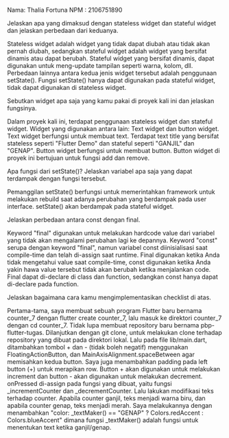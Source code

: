 Nama: Thalia Fortuna
NPM : 2106751890

Jelaskan apa yang dimaksud dengan stateless widget dan stateful widget dan jelaskan perbedaan dari keduanya.

Stateless widget adalah widget yang tidak dapat diubah atau tidak akan pernah diubah, sedangkan stateful widget adalah widget yang bersifat dinamis atau dapat berubah. Stateful widget yang bersifat dinamis, dapat digunakan untuk meng-update tampilan seperti warna, kolom, dll. Perbedaan lainnya antara kedua jenis widget tersebut adalah penggunaan setState(). Fungsi setState() hanya dapat digunakan pada stateful widget, tidak dapat digunakan di stateless widget. 

Sebutkan widget apa saja yang kamu pakai di proyek kali ini dan jelaskan fungsinya.

Dalam proyek kali ini, terdapat penggunaan stateless widget dan stateful widget. Widget yang digunakan antara lain: Text widget dan button widget. Text widget berfungsi untuk membuat text. Terdapat text title yang bersifat stateless seperti "Flutter Demo" dan stateful seperti "GANJIL" dan "GENAP". Button widget berfungsi untuk membuat button. Button widget di proyek ini bertujuan untuk fungsi add dan remove.


Apa fungsi dari setState()? Jelaskan variabel apa saja yang dapat terdampak dengan fungsi tersebut.

Pemanggilan setState() berfungsi untuk memerintahkan framework untuk melakukan rebuild saat adanya perubahan yang berdampak pada user interface. setState() akan berdampak pada stateful widget.

Jelaskan perbedaan antara const dengan final.

Keyword "final" digunakan untuk melakukan hardcode value dari variabel yang tidak akan mengalami perubahan lagi ke depannya. Keyword "const" serupa dengan keyword "final", namun variabel const diinisialisasi saat compile-time dan telah di-assign saat runtime. Final digunakan ketika Anda tidak mengetahui value saat compile-time, const digunakan ketika Anda yakin hawa value tersebut tidak akan berubah ketika menjalankan code. Final dapat di-declare di class dan function, sedangkan const hanya dapat di-declare pada function.


Jelaskan bagaimana cara kamu mengimplementasikan checklist di atas.

Pertama-tama, saya membuat sebuah program Flutter baru bernama counter_7 dengan flutter create counter_7, lalu masuk ke direktori counter_7 dengan cd counter_7. Tidak lupa membuat repository baru bernama pbp-flutter-tugas. Dilanjutkan dengan git clone, untuk melakukan clone terhadap repository yang dibuat pada direktori lokal. Lalu pada file lib/main.dart, ditambahkan tombol + dan - (tidak boleh negatif) menggunakan FloatingActionButton, dan MainAxisAlignment.spaceBetween agar memisahkan kedua button. Saya juga menambahkan padding pada left button (+) untuk merapikan row. Button + akan digunakan untuk melakukan increment dan button - akan digunakan untuk melakukan decrement. onPressed di-assign pada fungsi yang dibuat, yaitu fungsi _incrementCounter dan _decrementCounter. Lalu lakukan modifikasi teks terhadap counter. Apabila counter ganjil, teks menjadi warna biru, dan apabila counter genap, teks menjadi merah. Saya melakukannya dengan menambahkan "color: _textMaker() == "GENAP" ? Colors.redAccent : Colors.blueAccent" dimana fungsi _textMaker() adalah fungsi untuk menentukan text ketika ganjil/genap.